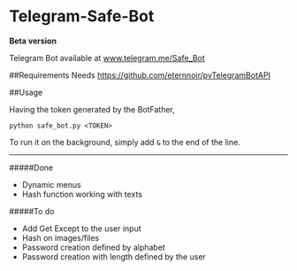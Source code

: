 # Telegram-Safe-Bot
**Beta version**

Telegram Bot available at www.telegram.me/Safe_Bot

##Requirements
Needs https://github.com/eternnoir/pyTelegramBotAPI

##Usage

Having the token generated by the BotFather, 

```python safe_bot.py <TOKEN>```

To run it on the background, simply add `&` to the end of the line.

---
#####Done
* Dynamic menus
* Hash function working with texts

#####To do
* Add Get Except to the user input
* Hash on images/files
* Password creation defined by alphabet
* Password creation with length defined by the user

